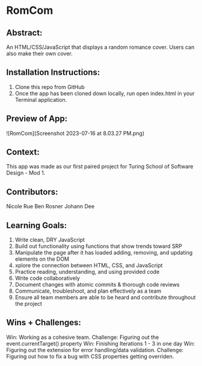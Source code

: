 # RomCom
## Abstract: 
An HTML/CSS/JavaScript that displays a random romance cover. Users can also make their own cover.
## Installation Instructions: 
  1. Clone this repo from GitHub
  2. Once the app has been cloned down locally, run open index.html in your Terminal application.
## Preview of App:
   ![RomCom](Screenshot 2023-07-16 at 8.03.27 PM.png)
## Context: 
   This app was made as our first paired project for Turing School of Software Design - Mod 1.
## Contributors:
   Nicole Rue
   Ben Rosner
   Johann Dee
## Learning Goals:
  1. Write clean, DRY JavaScript
  2. Build out functionality using functions that show trends toward SRP 
  3. Manipulate the page after it has loaded adding, removing, and updating elements on the DOM
  4. xplore the connection between HTML, CSS, and JavaScript
  5. Practice reading, understanding, and using provided code
  6. Write code collaboratively
  7. Document changes with atomic commits & thorough code reviews
  8. Communicate, troubleshoot, and plan effectively as a team
  9. Ensure all team members are able to be heard and contribute throughout the project
## Wins + Challenges:
  Win: Working as a cohesive team.
  Challenge: Figuring out the event.currentTarget() property
  Win: Finishing Iterations 1 - 3 in one day
  Win: Figuring out the extension for error handling/data validation.
  Challenge: Figuring out how to fix a bug with CSS properties getting overriden. 